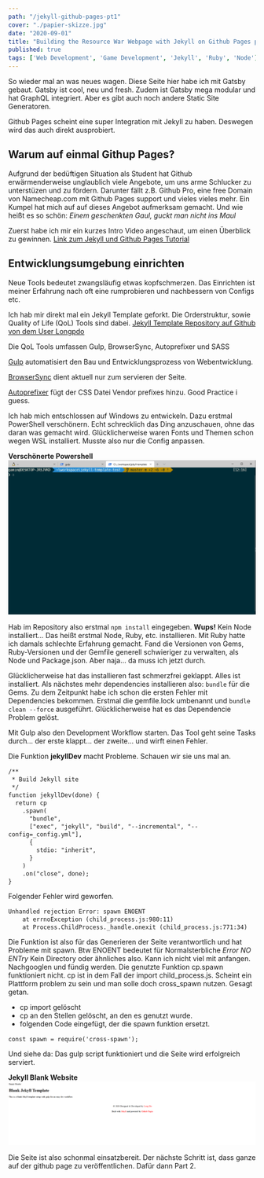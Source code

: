 ```yaml
---
path: "/jekyll-github-pages-pt1"
cover: "./papier-skizze.jpg"
date: "2020-09-01"
title: "Building the Resource War Webpage with Jekyll on Github Pages pt.1"
published: true
tags: ['Web Development', 'Game Development', 'Jekyll', 'Ruby', 'Node']
---
```


So wieder mal an was neues wagen. Diese Seite hier habe ich mit Gatsby gebaut. Gatsby ist cool, neu und fresh. Zudem ist Gatsby mega modular und hat GraphQL integriert. Aber es gibt auch noch andere Static Site Generatoren.

Github Pages scheint eine super Integration mit Jekyll zu haben. Deswegen wird das auch direkt ausprobiert. 

## Warum auf einmal Githup Pages?
Aufgrund der bedüftigen Situation als Student hat Github erwärmenderweise unglaublich viele Angebote, um uns arme Schlucker zu unterstüzen und zu fördern. Darunter fällt z.B. Github Pro, eine free Domain von Namecheap.com mit Github Pages support und vieles vieles mehr. Ein Kumpel hat mich auf auf dieses Angebot aufmerksam gemacht. Und wie heißt es so schön: *Einem geschenkten Gaul, guckt man nicht ins Maul*

Zuerst habe ich mir ein kurzes Intro Video angeschaut, um einen Überblick zu gewinnen. [Link zum Jekyll und Github Pages Tutorial](https://www.youtube.com/watch?v=SWVjQsvQocA)

## Entwicklungsumgebung einrichten 

Neue Tools bedeutet zwangsläufig etwas kopfschmerzen. Das Einrichten ist meiner Erfahrung nach oft eine rumprobieren und nachbessern von Configs etc.

Ich hab mir direkt mal ein Jekyll Template geforkt. Die Orderstruktur, sowie Quality of Life (QoL) Tools sind dabei. 
[Jekyll Template Repository auf Github von dem User Longpdo](https://github.com/longpdo/blank-jekyll-template)

Die QoL Tools umfassen Gulp, BrowserSync, Autoprefixer und SASS 

[Gulp](https://gulpjs.com/) automatisiert den Bau und Entwicklungsprozess von Webentwicklung.

[BrowserSync](https://www.browsersync.io/) dient aktuell nur zum servieren der Seite.

[Autoprefixer](https://github.com/postcss/autoprefixer) fügt der CSS Datei Vendor prefixes hinzu. Good Practice i guess.

Ich hab mich entschlossen auf Windows zu entwickeln. Dazu erstmal PowerShell verschönern. Echt schrecklich das Ding anzuschauen, ohne das daran was gemacht wird. Glücklicherweise waren Fonts und Themen schon wegen WSL installiert. Musste also nur die Config anpassen.

**Verschönerte Powershell**
![PowerShell](./PowerShell.png)

Hab im Repository also erstmal ```npm install``` eingegeben. **Wups!** Kein Node installiert... Das heißt erstmal Node, Ruby, etc. installieren. Mit Ruby hatte ich damals schlechte Erfahrung gemacht. Fand die Versionen von Gems, Ruby-Versionen und der Gemfile generell schwieriger zu verwalten, als Node und Package.json. Aber naja... da muss ich jetzt durch.

Glücklicherweise hat das installieren fast schmerzfrei geklappt. Alles ist installiert. Als nächstes mehr dependencies installieren also: ``` bundle ``` für die Gems. Zu dem Zeitpunkt habe ich schon die ersten Fehler mit Dependencies bekommen. Erstmal die gemfile.lock umbenannt und ```bundle clean --force``` ausgeführt. Glücklicherweise hat es das Dependencie Problem gelöst.

Mit Gulp also den Development Workflow starten. Das Tool geht seine Tasks durch... der erste klappt... der zweite... und wirft einen Fehler.

Die Funktion **jekyllDev** macht Probleme. Schauen wir sie uns mal an.

```
/**
 * Build Jekyll site
 */
function jekyllDev(done) {
  return cp
    .spawn(
      "bundle",
      ["exec", "jekyll", "build", "--incremental", "--config=_config.yml"],
      {
        stdio: "inherit",
      }
    )
    .on("close", done);
}
```

Folgender Fehler wird geworfen.

```
Unhandled rejection Error: spawn ENOENT
    at errnoException (child_process.js:980:11)
    at Process.ChildProcess._handle.onexit (child_process.js:771:34)
```

Die Funktion ist also für das Generieren der Seite verantwortlich und hat Probleme mit spawn. Btw ENOENT bedeutet für Normalsterbliche *Error NO ENTry* Kein Directory oder ähnliches also. Kann ich nicht viel mit anfangen. Nachgooglen und fündig werden. Die genutzte Funktion cp.spawn funktioniert nicht. cp ist in dem Fall der import child_process.js. Scheint ein Plattform problem zu sein und man solle doch cross_spawn nutzen. Gesagt getan.
* cp import gelöscht
* cp an den Stellen gelöscht, an den es genutzt wurde.
* folgenden Code eingefügt, der die spawn funktion ersetzt.
```
const spawn = require('cross-spawn');
```

Und siehe da: Das gulp script funktioniert und die Seite wird erfolgreich serviert.

**Jekyll Blank Website**
![image jekyll-website-blank](./jekyll-website-blank.png)


Die Seite ist also schonmal einsatzbereit. Der nächste Schritt ist, dass ganze auf der github page zu veröffentlichen. Dafür dann Part 2.
